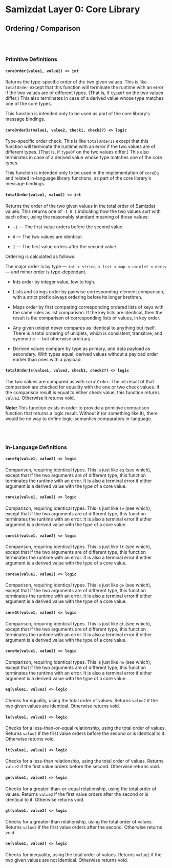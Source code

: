 Samizdat Layer 0: Core Library
==============================

Ordering / Comparison
---------------------

<br><br>
### Primitive Definitions

#### `coreOrder(value1, value2) <> int`

Returns the type-specific order of the two given values.
This is like `totalOrder` except that this function will
terminate the runtime with an error if the two values are of
different types. (That is, if `typeOf` on the two values differ.)
This also terminates in case of a derived value whose type matches
one of the core types.

This function is intended only to be used as part of the core
library's message bindings.

#### `coreOrderIs(value1, value2, check1, check2?) <> logic`

Type-specific order check. This is like `totalOrderIs` except that
this function will terminate the runtime with an error if the two values
are of different types. (That is, if `typeOf` on the two values differ.)
This also terminates in case of a derived value whose type matches
one of the core types.

This function is intended only to be used in the implementation of
`coreEq` and related in-language library functions, as part of
the core library's message bindings.

#### `totalOrder(value1, value2) <> int`

Returns the order of the two given values in the total order of
Samizdat values. This returns one of `-1 0 1` indicating
how the two values sort with each other, using the reasonably
standard meaning of those values:

* `-1` &mdash; The first value orders before the second value.

* `0` &mdash; The two values are identical.

* `1` &mdash; The first value orders after the second value.

Ordering is calculated as follows:

The major order is by type &mdash; `int < string < list <
map < uniqlet < deriv` &mdash; and minor order is type-dependant.

* Ints order by integer value, low to high.

* Lists and strings order by pairwise corresponding-element
  comparison, with a strict prefix always ordering before its
  longer brethren.

* Maps order by first comparing corresponding ordered lists
  of keys with the same rules as list comparison. If the key
  lists are identical, then the result is the comparison of
  corresponding lists of values, in key order.

* Any given uniqlet never compares as identical to anything but
  itself. There is a total ordering of uniqlets, which is consistent,
  transitive, and symmetric &mdash; but otherwise arbitrary.

* Derived values compare by type as primary, and data payload as secondary.
  With types equal, derived values without a payload order earlier than
  ones with a payload.

#### `totalOrderIs(value1, value2, check1, check2?) <> logic`

The two values are compared as with `totalOrder`. The int
result of that comparison are checked for equality with
the one or two check values. If the comparison result is equal
to either check value, this function returns `value2`. Otherwise
it returns void.

**Note:** This function exists in order to provide a primitive
comparison function that returns a logic result. Without it (or something
like it), there would be no way to define logic-semantics
comparators in-language.


<br><br>
### In-Language Definitions

#### `coreEq(value1, value2) <> logic`

Comparison, requiring identical types. This is just like `eq`
(see which), except that if the two arguments are of different type, this
function terminates the runtime with an error. It is also a terminal error
if either argument is a derived value with the type of a core value.

#### `coreLe(value1, value2) <> logic`

Comparison, requiring identical types. This is just like `le`
(see which), except that if the two arguments are of different type, this
function terminates the runtime with an error. It is also a terminal error
if either argument is a derived value with the type of a core value.


#### `coreLt(value1, value2) <> logic`

Comparison, requiring identical types. This is just like `lt`
(see which), except that if the two arguments are of different type, this
function terminates the runtime with an error. It is also a terminal error
if either argument is a derived value with the type of a core value.

#### `coreGe(value1, value2) <> logic`

Comparison, requiring identical types. This is just like `ge`
(see which), except that if the two arguments are of different type, this
function terminates the runtime with an error. It is also a terminal error
if either argument is a derived value with the type of a core value.

#### `coreGt(value1, value2) <> logic`

Comparison, requiring identical types. This is just like `gt`
(see which), except that if the two arguments are of different type, this
function terminates the runtime with an error. It is also a terminal error
if either argument is a derived value with the type of a core value.

#### `coreNe(value1, value2) <> logic`

Comparison, requiring identical types. This is just like `ne`
(see which), except that if the two arguments are of different type, this
function terminates the runtime with an error. It is also a terminal error
if either argument is a derived value with the type of a core value.

#### `eq(value1, value2) <> logic`

Checks for equality, using the total order of values. Returns `value2` if the
two given values are identical. Otherwise returns void.

#### `le(value1, value2) <> logic`

Checks for a less-than-or-equal relationship, using the total order of values.
Returns `value2` if the first value orders before the second or is identical
to it. Otherwise returns void.

#### `lt(value1, value2) <> logic`

Checks for a less-than relationship, using the total order of values.
Returns `value2` if the first value orders before the second. Otherwise
returns void.

#### `ge(value1, value2) <> logic`

Checks for a greater-than-or-equal relationship, using the total order of
values. Returns `value2` if the first value orders after the second or is
identical to it. Otherwise returns void.

#### `gt(value1, value2) <> logic`

Checks for a greater-than relationship, using the total order of values.
Returns `value2` if the first value orders after the second. Otherwise
returns void.

#### `ne(value1, value2) <> logic`

Checks for inequality, using the total order of values. Returns `value2` if
the two given values are not identical. Otherwise returns void.
